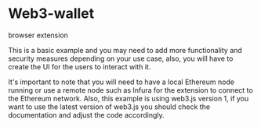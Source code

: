 # Web3-wallet
browser extension

This is a basic example and you may need to add more functionality and security measures depending on your use case, also, you will have to create the UI for the users to interact with it.

It's important to note that you will need to have a local Ethereum node running or use a remote node such as Infura for the extension to connect to the Ethereum network. Also, this example is using web3.js version 1, if you want to use the latest version of web3.js you should check the documentation and adjust the code accordingly.
